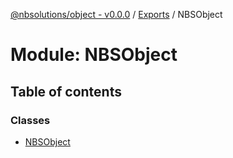 [@nbsolutions/object - v0.0.0](../README.md) / [Exports](../modules.md) / NBSObject

# Module: NBSObject

## Table of contents

### Classes

- [NBSObject](../classes/nbsobject.nbsobject-1.md)
